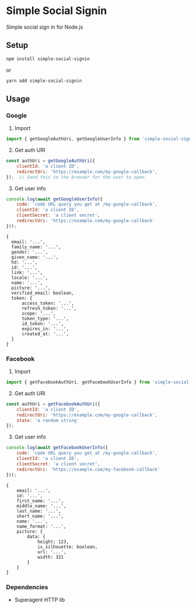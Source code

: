 # Simple Social Signin

Simple social sign in for Node.js

## Setup

```bash
npm install simple-social-signin
```

or 

```bash
yarn add simple-social-signin
```

## Usage

### Google

1. Import 
```javascript
import { getGoogleAuthUri, getGoogleUserInfo } from 'simple-social-signin';
```

2. Get auth URI
```javascript
const authUri = getGoogleAuthUri({
    clientId: 'a client ID',
    redirectUri: 'https://example.com/my-google-callback',
});  // Send this to the browser for the user to open
```

3. Get user info
```javascript
console.log(await getGoogleUserInfo({
    code: 'code URL query you get at /my-google-callback',
    clientId: 'a client ID',
    clientSecret: 'a client secret',
    redirectUri: 'https://example.com/my-google-callback'
}));
```

```
{
  email: '...',
  family_name: '...',
  gender: '...',
  given_name: '...',
  hd: '...',
  id: '...',
  link: '...',
  locale: '...',
  name: '...',
  picture: '...',
  verified_email: boolean,
  token: {
      access_token: '...',
      refresh_token: '...',
      scope: '...',
      token_type: '...',
      id_token: '...',
      expires_in: '...',
      created_at: '...',
  }
}
```

### Facebook

1. Import 
```javascript
import { getFacebookAuthUri, getFacebookUserInfo } from 'simple-social-signin';
```

2. Get auth URI
```javascript
const authUri = getFacebookAuthUri({
    clientId: 'a client ID',
    redirectUri: 'https://example.com/my-google-callback',
    state: 'a random string'
});
```

3. Get user info
```javascript
console.log(await getFacebookUserInfo({
    code: 'code URL query you get at /my-google-callback',
    clientId: 'a client ID',
    clientSecret: 'a client secret',
    redirectUri: 'https://example.com/my-facebook-callback'
}));
```

```
{
    email: '...',
    id: '...',
    first_name: '...',
    middle_name: '...',
    last_name: '...',
    short_name: '...',
    name: '...',
    name_format: '...',
    picture: {
        data: {
            height: 123,
            is_silhouette: boolean,
            url: '...',
            width: 321
        }
    }
}
```

### Dependencies

- Superagent HTTP lib